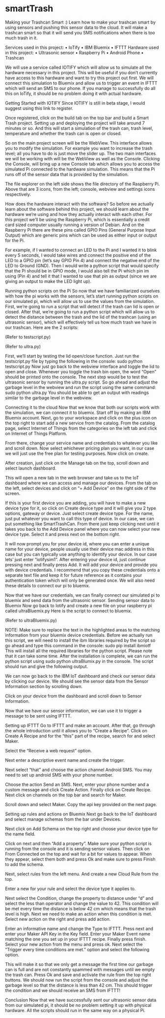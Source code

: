 # smartTrash
Making your Trashcan Smart :)
Learn how to make your trashcan smart by using sensors and pushing this sensor data to the cloud. It will make a trashcan smart so that it will send you SMS notifications when there is too much trash in it.

Services used in this project:
•	IoTify
•	IBM Bluemix
•	IFTTT
Hardware used in this project:
•	Ultrasonic sensor
•	Raspberry Pi
•	Android Phone
•	Trashcan
 
We will use a service called IOTIFY which will allow us to simulate all the hardware necessary in this project. This will be useful if you don’t currently have access to this hardware and want to try this project out first. We will connect this simulation to Bluemix and allow us to trigger an event in IFTTT which will send an SMS to our phone. If you manage to successfully do all this on IoTify, it should be no problem doing it with actual hardware. 

Getting Started with IOTIFY
Since IOTIFY is still in beta stage, I would suggest using this link to register.
 
Once registered, click on the build tab on the top bar and build a Smart Trash project. Setting up and deploying the project will take around 7 minutes or so. And this will start a simulation of the trash can, trash level, temperature and whether the trash can is open or closed.
 
So on the main project screen will be the WebView. This interface allows you to modify the simulation. For example you want to increase the trash level; all you have to do is just move the slider up. The two main interfaces we will be working with will be the WebView as well as the Console. Clicking the Console, will bring up a new Console tab which allows you to access the simulated Pi connected to the hardware simulation. This means that the Pi runs off of the sensor data that is provided by the simulation.
 
The file explorer on the left side shows the file directory of the Raspberry Pi. Above that are 3 icons, from the left; console, webview and settings icons respectively.

How does the hardware interact with the software?
So before we actually learn about the software behind this project, we should learn about the hardware we’re using and how they actually interact with each other. For this project we’ll be using the Raspberry Pi, which is essentially a credit card sized computer usually running a version of Debian. And on the Raspberry Pi there are these pins called GPIO Pins (General Purpose Input Output) which are generic pins which can be used as either input or output for the Pi.  

For example, if I wanted to connect an LED to the Pi and I wanted it to blink every 5 seconds, I would take wires and connect the positive end of the LED to a GPIO pin (let’s say GPIO Pin 4) and connect the negative end of the LED to Ground (GND). Then I would write a python script that would specify that the Pi should be in GPIO mode, I would also tell the Pi which pin im using (Pin 4) and tell it that I wanted to use that pin as output (since we are giving an output to make the LED light up).
 

Running python scripts on the Pi
So now that we have familiarized ourselves with how the pi works with the sensors, let’s start running python scripts on our simulated pi, which will allow us to use the values from the simulation. First, we’re going to run a script that will detect if the trash can lid is open or closed. After that, we’re going to run a python script which will allow us to detect the distance between the trash and the lid of the trashcan (using an ultrasonic sensor), which will effectively tell us how much trash we have in our trashcan. Here are the 2 scripts:

(Refer to testscript.py)

(Refer to ultra.py)

First, we’ll start by testing the lid open/close function. Just run the testscript.py file by typing the following in the console:
sudo python testscript.py
Now just go back to the webview interface and toggle the lid to open and close. Whenever you toggle the trash bin open, the word “Open” should be printed onto the console.
The next step would be to test the ultrasonic sensor by running the ultra.py script. So go ahead and adjust the garbage level in the webview and run the script using the same command:
sudo python ultra.py
You should be able to get an output with readings similar to the garbage level in the webview.
 
Connecting it to the cloud
Now that we know that both our scripts work with the simulation, we can connect it to bluemix. Start off by making an IBM Bluemix  account. Next, go to your workspace and click on the plus icon on the top right to start add a new service from the catalog. From the catalog page, select Internet of Things from the categories on the left tab and click on Internet of Things Platform.
 
From there, change your service name and credentials to whatever you like and scroll down. Now select whichever pricing plan you want, in our case we will just use the free plan for testing purposes. Now click on create.
 
After creation, just click on the Manage tab on the top, scroll down and select launch dashboard.
 
This will open a new tab in the web browser and take us to the IoT dashboard where we can access and manage our devices. From the tab on the left, select devices and click on “+ Add Device” on the right side of the screen.
 
If this is your first device you are adding, you will have to make a new device type for it, so click on Create device type and it will give you 2 type options, gateway or device. Just select create device type.  For the name, just put whatever you want to call this type of device. In our case, we can put something like SmartTrashCan. From there just keep clicking next until it takes you back to the Add Device panel where you can now select your new device type. Select it and press next on the bottom right.
 
It will now prompt you for your device id, where you can enter a unique name for your device,  people usually use their device mac address in this case but you can typically use anything to identify your device. In our case lets’ just enter “iotifysim1”. After entering your device id, just continue pressing next and finally press Add. It will add your device and provide you with device credentials. I recommend that you copy these credentials onto a separate text file and keep it for future reference as it contains your authentication token which will only be generated once. We will also need these details to connect our pi to bluemix.
 
Now that we have our credentials, we can finally connect our simulated pi to bluemix and send data from the ultrasonic sensor.
Sending sensor data to Bluemix
Now go back to Iotify and create a new file on your raspberry pi called ultraBluemix.py
Here is the script to connect to bluemix.

(Refer to ultraBluemix.py)

NOTE: Make sure to replace the text in the highlighted areas to the matching information from your bluemix device credentials.
Before we actually run this script, we will need to install the ibm libraries required by the script so go ahead and type this command in the console:
sudo pip install ibmiotf
This will install all the required libraries for the python script. Please note that it can take some time. After the installation is complete, we can run the python script using sudo python ultraBlumix.py in the console. The script should run and give the following output.
 
We can now go back to the IBM IoT dashboard and check our sensor data by clicking our device. We should see the sensor data from the Sensor Information section by scrolling down.
 
Click on your device from the dashboard and scroll down to Sensor Information.
 
Now that we have our sensor information, we can use it to trigger a message to be sent using IFTTT. 

Setting up IFTTT
Go to IFTTT and make an account. After that, go through the whole introduction until it allows you to “Create a Recipe”. Click on Create A Recipe and for the “this” part of the recipe, search for and select Maker.
 
Select the “Receive a web request” option.
 
Next enter a descriptive event name and create the trigger.
 
Next select “that” and choose the action channel Android SMS. You may need to set up android SMS with your phone number.
 
Choose the action Send an SMS. Next, enter your phone number and a custom message and click Create Action. Finally click on Create Recipe.
Next click on channels on the top bar and search for Maker.
 
 
Scroll down and select Maker. Copy the api key provided on the next page.
 
Setting up rules and actions on Bluemix
Next go back to the IoT dashboard and select manage schemas from the bar under Devices.
 
Next click on Add Schema on the top right and choose your device type for the name field.
 
Click on next and then “Add a property”. Make sure your python script is running from the console and it is sending sensor values. Then click on From Connected on the top and wait for a bit for values to appear. When they appear, select them both and press Ok and make sure to press Finish to add the schema.
 
Next, select rules from the left menu. And create a new Cloud Rule from the top. 
 
 
Enter a new for your rule and select the device type it applies to.
 
Next select the Condition, change the property to distance under “d” and select the less than operator and change the value to 42. This condition will be met every time the distance is below 42 cm which means that the trash level is high. Next we need to make an action when this condition is met. Select new action on the right and press add action.
 
 
Enter an informative name and change the Type to IFTTT. Press next and enter your Maker API Key in the Key field. Enter your Maker Event name matching the one you set up in your IFTTT recipe. Finally press finish. Select your new action from the menu and press ok.
 Next select the “Trigger every time conditions are met.” option and select the following option.
 
This will make it so that we only get a message the first time our garbage can is full and are not constantly spammed with messages until we empty the trash can. Press Ok and save and activate the rule from the top right buttons. We should now run the script from the console and adjust the garbage level so that the distance is less than 42 cm. This should trigger the condition and we should receive an SMS from IFTTT!

Conclusion
Now that we have successfully sent our ultrasonic sensor data from our simulated pi, it should be no problem setting it up with physical hardware. All the scripts should run in the same way on a physical Pi. 
